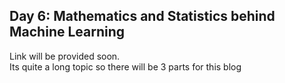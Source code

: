 ## Day 6: Mathematics  and Statistics behind Machine Learning
Link will be provided soon.  
Its quite a long topic so there will be 3 parts for this blog

